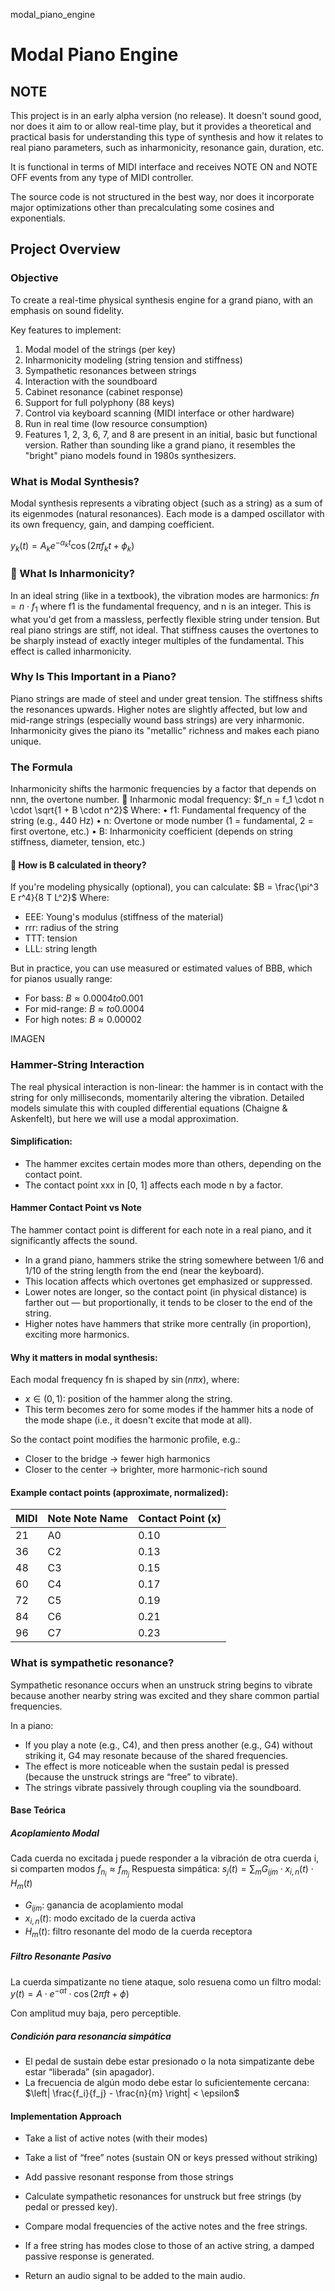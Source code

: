 modal_piano_engine
# Modal Piano Engine

## NOTE

This project is in an early alpha version (no release). It doesn't sound good, nor does it aim to or allow real-time play, but it provides a theoretical and practical basis for understanding this type of synthesis and how it relates to real piano parameters, such as inharmonicity, resonance gain, duration, etc.

It is functional in terms of MIDI interface and receives NOTE ON and NOTE OFF events from any type of MIDI controller.

The source code is not structured in the best way, nor does it incorporate major optimizations other than precalculating some cosines and exponentials.

## Project Overview
### Objective

To create a real-time physical synthesis engine for a grand piano, with an emphasis on sound fidelity.

Key features to implement:

1. Modal model of the strings (per key)
2. Inharmonicity modeling (string tension and stiffness)
3. Sympathetic resonances between strings
4. Interaction with the soundboard
5. Cabinet resonance (cabinet response)
6. Support for full polyphony (88 keys)
7. Control via keyboard scanning (MIDI interface or other hardware)
8. Run in real time (low resource consumption)
9. Features 1, 2, 3, 6, 7, and 8 are present in an initial, basic but functional version. Rather than sounding like a grand piano, it resembles the "bright" piano models found in 1980s synthesizers.

### What is Modal Synthesis?
Modal synthesis represents a vibrating object (such as a string) as a sum of its eigenmodes (natural resonances). Each mode is a damped oscillator with its own frequency, gain, and damping coefficient.

$y_k(t) = A_k e^{-\alpha_k t} \cos(2\pi f_k t + \phi_k)$

### 🎵 What Is Inharmonicity?
In an ideal string (like in a textbook), the vibration modes are harmonics:
$fn = n \cdot f_1$
where f1 is the fundamental frequency, and n is an integer. This is what you'd get from a massless, perfectly flexible string under tension.
But real piano strings are stiff, not ideal. That stiffness causes the overtones to be sharply instead of exactly integer multiples of the fundamental. This effect is called inharmonicity.

### Why Is This Important in a Piano?
Piano strings are made of steel and under great tension. The stiffness shifts the resonances upwards. Higher notes are slightly affected, but low and mid-range strings (especially wound bass strings) are very inharmonic.
Inharmonicity gives the piano its "metallic" richness and makes each piano unique.

### The Formula
Inharmonicity shifts the harmonic frequencies by a factor that depends on nnn, the overtone number.
🎻 Inharmonic modal frequency:
$f_n = f_1 \cdot n \cdot \sqrt{1 + B \cdot n^2}$
Where:
•	f1: Fundamental frequency of the string (e.g., 440 Hz)
•	n: Overtone or mode number (1 = fundamental, 2 = first overtone, etc.)
•	B: Inharmonicity coefficient (depends on string stiffness, diameter, tension, etc.)
 
#### 🔧 How is B calculated in theory?
If you're modeling physically (optional), you can calculate:
$B = \frac{\pi^3 E r^4}{8 T L^2}$
Where:
* EEE: Young's modulus (stiffness of the material)
* rrr: radius of the string
* TTT: tension
* LLL: string length

But in practice, you can use measured or estimated values of BBB, which for pianos usually range:
* For bass: $B \approx 0.0004 to 0.001$
* For mid-range: $B \approx to 0.0004$
* For high notes: $B \approx 0.00002$

IMAGEN

### Hammer-String Interaction
The real physical interaction is non-linear: the hammer is in contact with the string for only milliseconds, momentarily altering the vibration. Detailed models simulate this with coupled differential equations (Chaigne & Askenfelt), but here we will use a modal approximation.

#### Simplification:

* The hammer excites certain modes more than others, depending on the contact point.
* The contact point xxx in [0, 1] affects each mode n by a factor.

#### Hammer Contact Point vs Note
The hammer contact point is different for each note in a real piano, and it significantly affects the sound.

* In a grand piano, hammers strike the string somewhere between 1/6 and 1/10 of the string length from the end (near the keyboard).
* This location affects which overtones get emphasized or suppressed.
* Lower notes are longer, so the contact point (in physical distance) is farther out — but proportionally, it tends to be closer to the end of the string.
* Higher notes have hammers that strike more centrally (in proportion), exciting more harmonics.

#### Why it matters in modal synthesis:
Each modal frequency fn is shaped by $\sin(n \pi x)$, where:
*	$x \in (0, 1)$: position of the hammer along the string.
* This term becomes zero for some modes if the hammer hits a node of the mode shape (i.e., it doesn't excite that mode at all).

So the contact point modifies the harmonic profile, e.g.:
* Closer to the bridge → fewer high harmonics
* Closer to the center → brighter, more harmonic-rich sound

#### Example contact points (approximate, normalized):
|MIDI |Note	Note Name	|Contact Point (x)|
|---|----|------|
|21	|A0	|0.10|
|36	|C2	|0.13|
|48	|C3	|0.15|
|60	|C4	|0.17|
|72	|C5	|0.19|
|84	|C6	|0.21|
|96	|C7	|0.23|

### What is sympathetic resonance?
Sympathetic resonance occurs when an unstruck string begins to vibrate because another nearby string was excited and they share common partial frequencies.

In a piano:

* If you play a note (e.g., C4), and then press another (e.g., G4) without striking it, G4 may resonate because of the shared frequencies.
* The effect is more noticeable when the sustain pedal is pressed (because the unstruck strings are “free” to vibrate).
* The strings vibrate passively through coupling via the soundboard.

#### Base Teórica
##### Acoplamiento Modal
Cada cuerda no excitada j puede responder a la vibración de otra cuerda i, si comparten modos $f_{n_i} \approx f_{m_j}$
Respuesta simpática:
$s_j(t) = \sum_{m} G_{ijm} \cdot x_{i,n}(t) \cdot H_{m}(t)$
* $G_{ijm}$: ganancia de acoplamiento modal
* $x_{i,n}(t)$: modo excitado de la cuerda activa
* $H_{m}(t)$: filtro resonante del modo de la cuerda receptora

##### Filtro Resonante Pasivo
La cuerda simpatizante no tiene ataque, solo resuena como un filtro modal:
$y(t) = A \cdot e^{-\alpha t} \cdot \cos(2\pi f t + \phi)$

Con amplitud muy baja, pero perceptible.

##### Condición para resonancia simpática
* El pedal de sustain debe estar presionado o la nota simpatizante debe estar “liberada” (sin apagador).
* La frecuencia de algún modo debe estar lo suficientemente cercana:
$\left| \frac{f_i}{f_j} - \frac{n}{m} \right| < \epsilon$

#### Implementation Approach

* Take a list of active notes (with their modes)

* Take a list of “free” notes (sustain ON or keys pressed without striking)

* Add passive resonant response from those strings

* Calculate sympathetic resonances for unstruck but free strings (by pedal or pressed key).

* Compare modal frequencies of the active notes and the free strings.

* If a free string has modes close to those of an active string, a damped passive response is generated.

* Return an audio signal to be added to the main audio.












